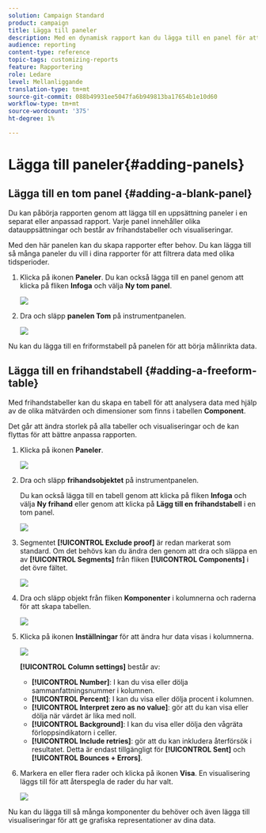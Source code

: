 ```yaml
---
solution: Campaign Standard
product: campaign
title: Lägga till paneler
description: Med en dynamisk rapport kan du lägga till en panel för att bättre filtrera data beroende på den valda tidsperioden.
audience: reporting
content-type: reference
topic-tags: customizing-reports
feature: Rapportering
role: Ledare
level: Mellanliggande
translation-type: tm+mt
source-git-commit: 088b49931ee5047fa6b949813ba17654b1e10d60
workflow-type: tm+mt
source-wordcount: '375'
ht-degree: 1%

---
```



# Lägga till paneler{#adding-panels}

## Lägga till en tom panel {#adding-a-blank-panel}

Du kan påbörja rapporten genom att lägga till en uppsättning paneler i en separat eller anpassad rapport. Varje panel innehåller olika datauppsättningar och består av frihandstabeller och visualiseringar.

Med den här panelen kan du skapa rapporter efter behov. Du kan lägga till så många paneler du vill i dina rapporter för att filtrera data med olika tidsperioder.

1. Klicka på ikonen **Paneler**. Du kan också lägga till en panel genom att klicka på fliken **Infoga** och välja **Ny tom panel**.

   ![](assets/dynamic_report_panel_1.png)

1. Dra och släpp **panelen Tom** på instrumentpanelen.

   ![](assets/dynamic_report_panel.png)

Nu kan du lägga till en friformstabell på panelen för att börja målinrikta data.

## Lägga till en frihandstabell {#adding-a-freeform-table}

Med frihandstabeller kan du skapa en tabell för att analysera data med hjälp av de olika mätvärden och dimensioner som finns i tabellen **Component**.

Det går att ändra storlek på alla tabeller och visualiseringar och de kan flyttas för att bättre anpassa rapporten.

1. Klicka på ikonen **Paneler**.

   ![](assets/dynamic_report_panel_1.png)

1. Dra och släpp **frihandsobjektet** på instrumentpanelen.

   Du kan också lägga till en tabell genom att klicka på fliken **Infoga** och välja **Ny frihand** eller genom att klicka på **Lägg till en frihandstabell** i en tom panel.

   ![](assets/dynamic_report_panel_2.png)

1. Segmentet **[!UICONTROL Exclude proof]** är redan markerat som standard. Om det behövs kan du ändra den genom att dra och släppa en av **[!UICONTROL Segments]** från fliken **[!UICONTROL Components]** i det övre fältet.

   ![](assets/dynamic_report_panel_3.png)

1. Dra och släpp objekt från fliken **Komponenter** i kolumnerna och raderna för att skapa tabellen.

   ![](assets/dynamic_report_freeform_3.png)

1. Klicka på ikonen **Inställningar** för att ändra hur data visas i kolumnerna.

   ![](assets/dynamic_report_freeform_4.png)

   **[!UICONTROL Column settings]** består av:

   * **[!UICONTROL Number]**: I kan du visa eller dölja sammanfattningsnummer i kolumnen.
   * **[!UICONTROL Percent]**: I kan du visa eller dölja procent i kolumnen.
   * **[!UICONTROL Interpret zero as no value]**: gör att du kan visa eller dölja när värdet är lika med noll.
   * **[!UICONTROL Background]**: I kan du visa eller dölja den vågräta förloppsindikatorn i celler.
   * **[!UICONTROL Include retries]**: gör att du kan inkludera återförsök i resultatet. Detta är endast tillgängligt för **[!UICONTROL Sent]** och **[!UICONTROL Bounces + Errors]**.

1. Markera en eller flera rader och klicka på ikonen **Visa**. En visualisering läggs till för att återspegla de rader du har valt.

   ![](assets/dynamic_report_freeform_5.png)

Nu kan du lägga till så många komponenter du behöver och även lägga till visualiseringar för att ge grafiska representationer av dina data.
